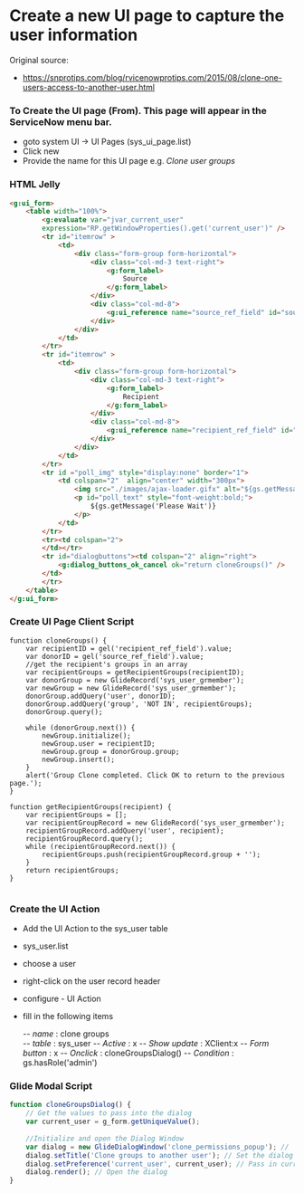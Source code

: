 # Create a new UI page to capture the user information

Original source:
- https://snprotips.com/blog/rvicenowprotips.com/2015/08/clone-one-users-access-to-another-user.html

### To Create the UI page (From). This page will appear in the ServiceNow menu bar.
- goto system UI -> UI Pages (sys_ui_page.list)
- Click new
- Provide the name for this UI page e.g. _Clone user groups_

### HTML Jelly
```html
<g:ui_form>
    <table width="100%">
        <g:evaluate var="jvar_current_user"
        expression="RP.getWindowProperties().get('current_user')" />
        <tr id="itemrow" >
            <td>
                <div class="form-group form-horizontal">
                    <div class="col-md-3 text-right">
                        <g:form_label>
                            Source
                        </g:form_label>
                    </div>
                    <div class="col-md-8">
                        <g:ui_reference name="source_ref_field" id="source_ref_field" table="sys_user" value="${jvar_current_user}" />
                    </div>
                </div>   
            </td>
        </tr>
        <tr id="itemrow" >
            <td>
                <div class="form-group form-horizontal">
                    <div class="col-md-3 text-right">
                        <g:form_label>
                            Recipient
                        </g:form_label>
                    </div>
                    <div class="col-md-8">
                        <g:ui_reference name="recipient_ref_field" id="recipient_ref_field" query="active=true" table="sys_user"  />
                    </div>
                </div>   
            </td>
        </tr>
        <tr id ="poll_img" style="display:none" border="1">
            <td colspan="2"  align="center" width="300px">        
                <img src="./images/ajax-loader.gifx" alt="${gs.getMessage('Please Wait')}" />
                <p id="poll_text" style="font-weight:bold;">
                    ${gs.getMessage('Please Wait')}
                </p>
            </td>
        </tr>
        <tr><td colspan="2">
        </td></tr>
        <tr id="dialogbuttons"><td colspan="2" align="right">
            <g:dialog_buttons_ok_cancel ok="return cloneGroups()" />
        </td>
        </tr>
    </table>
</g:ui_form> 
```



### Create UI Page Client Script

```glide
function cloneGroups() {
    var recipientID = gel('recipient_ref_field').value;
    var donorID = gel('source_ref_field').value;
    //get the recipient's groups in an array
    var recipientGroups = getRecipientGroups(recipientID);
    var donorGroup = new GlideRecord('sys_user_grmember');
    var newGroup = new GlideRecord('sys_user_grmember');
    donorGroup.addQuery('user', donorID);
    donorGroup.addQuery('group', 'NOT IN', recipientGroups);
    donorGroup.query();
    
    while (donorGroup.next()) {
        newGroup.initialize();
        newGroup.user = recipientID;
        newGroup.group = donorGroup.group;
        newGroup.insert();
    }
    alert('Group Clone completed. Click OK to return to the previous page.');
}

function getRecipientGroups(recipient) {
    var recipientGroups = [];
    var recipientGroupRecord = new GlideRecord('sys_user_grmember');
    recipientGroupRecord.addQuery('user', recipient);
    recipientGroupRecord.query();
    while (recipientGroupRecord.next()) {
        recipientGroups.push(recipientGroupRecord.group + '');
    }
    return recipientGroups;
} 


```

### Create the UI Action
- Add the UI Action to the sys_user table
- sys_user.list
- choose a user
- right-click on the user record header
- configure - UI Action
- fill in the following items 

  -- _name_ : clone groups  
  -- _table_ : sys_user
  -- _Active_ : x
  -- _Show update_ : XClient:x
  -- _Form button_ : x
  -- _Onclick_ : cloneGroupsDialog()
  -- _Condition_ : gs.hasRole('admin')


### Glide Modal Script

```js
function cloneGroupsDialog() {
    // Get the values to pass into the dialog
    var current_user = g_form.getUniqueValue();
    
    //Initialize and open the Dialog Window
    var dialog = new GlideDialogWindow('clone_permissions_popup'); //  Render the dialog containing the UI Page 'task_comments_dialog'
    dialog.setTitle('Clone groups to another user'); // Set the dialog title
    dialog.setPreference('current_user', current_user); // Pass in current user sys_id for use in the dialog
    dialog.render(); // Open the dialog
} 
```



